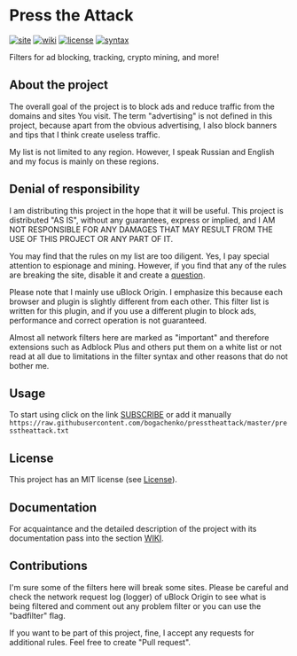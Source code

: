 <!--
This file is part of the Press the Attack project,
Copyright (c) 2019 Bogachenko Vyacheslav

Press the Attack is a free project: you can distribute it and/or modify
it in accordance with the MIT license published by the Massachusetts Institute of Technology.

The Press the Attack project is distributed in the hope that it will be useful,
and is provided "AS IS", WITHOUT ANY WARRANTY, EXPRESSLY EXPRESSED OR IMPLIED.
WE ARE NOT RESPONSIBLE FOR ANY DAMAGES DUE TO THE USE OF THIS PROJECT OR ITS PARTS.
For more information, see the MIT license.

Github: https://github.com/bogachenko/presstheattack/
Last modified: March 22, 2019
License: MIT <https://github.com/bogachenko/presstheattack/blob/master/LICENSE.md>
Problem reports: https://github.com/bogachenko/presstheattack/issues
Title: README.md
URL: https://raw.githubusercontent.com/bogachenko/presstheattack/master/README.md
Wiki: https://github.com/bogachenko/presstheattack/wiki

Download the entire Press the Attack project at https://github.com/bogachenko/presstheattack/archive/master.zip -->

# Press the Attack
[![site](https://img.shields.io/badge/site-up-%233fb912.svg)](https://bogachenko.github.io/presstheattack/)
[![wiki](https://img.shields.io/badge/wiki-up-%233fb912.svg)](https://github.com/bogachenko/presstheattack/wiki)
[![license](https://img.shields.io/badge/license-MIT-%233fb912.svg)](https://raw.githubusercontent.com/bogachenko/presstheattack/master/LICENSE.md)
[![syntax](https://img.shields.io/badge/syntax-uBlock%20Origin-%23c61300.svg)](https://github.com/gorhill/uBlock/wiki/Static-filter-syntax)

Filters for ad blocking, tracking, crypto mining, and more!

## About the project

The overall goal of the project is to block ads and reduce traffic from the domains and sites You visit.
The term "advertising" is not defined in this project, because apart from the obvious advertising, I also block banners and tips that I think create useless traffic.

My list is not limited to any region. However, I speak Russian and English and my focus is mainly on these regions.

## Denial of responsibility

I am distributing this project in the hope that it will be useful. This project is distributed "AS IS", without any guarantees, express or implied, and I AM NOT RESPONSIBLE FOR ANY DAMAGES THAT MAY RESULT FROM THE USE OF THIS PROJECT OR ANY PART OF IT.

You may find that the rules on my list are too diligent. Yes, I pay special attention to espionage and mining.
However, if you find that any of the rules are breaking the site, disable it and create a [question](https://github.com/bogachenko/presstheattack/issues).

Please note that I mainly use uBlock Origin. I emphasize this because each browser and plugin is slightly different from each other. This filter list is written for this plugin, and if you use a different plugin to block ads, performance and correct operation is not guaranteed.

Almost all network filters here are marked as "important" and therefore extensions such as Adblock Plus and others put them on a white list or not read at all due to limitations in the filter syntax and other reasons that do not bother me.

## Usage

To start using click on the link [SUBSCRIBE](https://subscribe.adblockplus.org/?location=https%3A%2F%2Fraw.githubusercontent.com%2Fbogachenko%2Fpresstheattack%2Fmaster%2Fpresstheattack.txt&title=Press%20the%20Attack) or add it manually `https://raw.githubusercontent.com/bogachenko/presstheattack/master/presstheattack.txt`

## License
This project has an MIT license (see [License](https://raw.githubusercontent.com/bogachenko/presstheattack/master/LICENSE.md)).

## Documentation

For acquaintance and the detailed description of the project with its documentation pass into the section [WIKI](https://github.com/bogachenko/presstheattack/wiki).

## Contributions

I'm sure some of the filters here will break some sites. Please be careful and check the network request log (logger) of uBlock Origin to see what is being filtered and comment out any problem filter or you can use the "badfilter" flag.

If you want to be part of this project, fine, I accept any requests for additional rules. Feel free to create "Pull request".